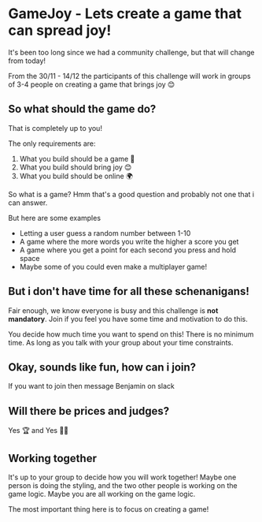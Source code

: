 # GameJoy - Lets create a game that can spread joy!

It's been too long since we had a community challenge, but that will change from today!

From the 30/11 - 14/12 the participants of this challenge will work in groups of 3-4 people on creating a game that brings joy 😊

## So what should the game do?

That is completely up to you! 

The only requirements are:
1. What you build should be a game 📱
1. What you build should bring joy 😊
1. What you build should be online 🌍

So what is a game? Hmm that's a good question and probably not one that i can answer.

But here are some examples
- Letting a user guess a random number between 1-10
- A game where the more words you write the higher a score you get
- A game where you get a point for each second you press and hold space
- Maybe some of you could even make a multiplayer game!

## But i don't have time for all these schenanigans!

Fair enough, we know everyone is busy and this challenge is **not mandatory**. Join if you feel you have some time and motivation to do this.

You decide how much time you want to spend on this! There is no minimum time. As long as you talk with your group about your time constraints.

## Okay, sounds like fun, how can i join?

If you want to join then message Benjamin on slack

## Will there be prices and judges?

Yes 🏆 and Yes 👩‍⚖️

## Working together

It's up to your group to decide how you will work together! Maybe one person is doing the styling, and the two other people is working on the game logic. Maybe you are all working on the game logic. 

The most important thing here is to focus on creating a game!



